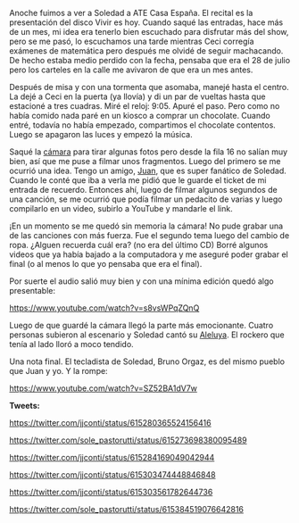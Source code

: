 <html><body><p>Anoche fuimos a ver a Soledad a ATE Casa España. El recital es la presentación del disco Vivir es hoy. Cuando saqué las entradas, hace más de un mes, mi idea era tenerlo bien escuchado para disfrutar más del show, pero se me pasó, lo escuchamos una tarde mientras Ceci corregía exámenes de matemática pero después me olvidé de seguir machacando. De hecho estaba medio perdido con la fecha, pensaba que era el 28 de julio pero los carteles en la calle me avivaron de que era un mes antes.



Después de misa y con una tormenta que asomaba, manejé hasta el centro. La dejé a Ceci en la puerta (ya llovía) y di un par de vueltas hasta que estacioné a tres cuadras. Miré el reloj: 9:05. Apuré el paso. Pero como no había comido nada paré en un kiosco a comprar un chocolate. Cuando entré, todavía no había empezado, compartimos el chocolate contentos. Luego se apagaron las luces y empezó la música.



Saqué la <a href="http://www.canon.es/for_home/product_finder/cameras/digital_camera/powershot/powershot_g15/" target="_blank">cámara</a> para tirar algunas fotos pero desde la fila 16 no salían muy bien, así que me puse a filmar unos fragmentos. Luego del primero se me ocurrió una idea. Tengo un amigo, <a href="https://youtu.be/nMaADzyrY1U" target="_blank">Juan</a>, que es super fanático de Soledad. Cuando le conté que iba a verla me pidió que le guarde el ticket de mi entrada de recuerdo. Entonces ahí, luego de filmar algunos segundos de una canción, se me ocurrió que podía filmar un pedacito de varias y luego compilarlo en un video, subirlo a YouTube y mandarle el link.



¡En un momento se me quedó sin memoria la cámara! No pude grabar una de las canciones con más fuerza. Fue el segundo tema luego del cambio de ropa. ¿Alguen recuerda cuál era? (no era del último CD) Borré algunos videos que ya había bajado a la computadora y me aseguré poder grabar el final (o al menos lo que yo pensaba que era el final).



Por suerte el audio salió muy bien y con una mínima edición quedó algo presentable:



https://www.youtube.com/watch?v=s8vsWPqZQnQ



Luego de que guardé la cámara llegó la parte más emocionante. Cuatro personas subieron al escenario y Soledad cantó su <a href="https://www.youtube.com/watch?v=ff26OPX-pYk" target="_blank">Aleluya</a>. El rockero que tenía al lado lloró a moco tendido.



Una nota final. El tecladista de Soledad, Bruno Orgaz, es del mismo pueblo que Juan y yo. Y la rompe:



https://www.youtube.com/watch?v=SZ52BA1dV7w



<strong>Tweets:</strong>



https://twitter.com/jjconti/status/615280365524156416



https://twitter.com/sole_pastorutti/status/615273698380095489



https://twitter.com/jjconti/status/615284169049042944



https://twitter.com/jjconti/status/615303474448846848



https://twitter.com/jjconti/status/615303561782644736



https://twitter.com/sole_pastorutti/status/615384519076642816</p></body></html>